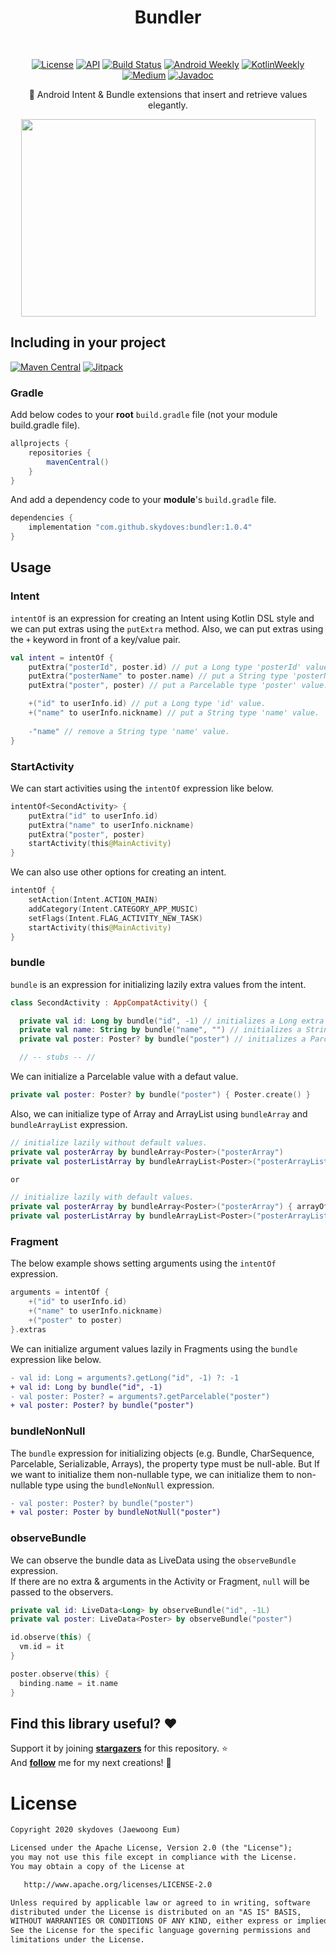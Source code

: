 
<h1 align="center">Bundler</h1></br>
<p align="center">
  <a href="https://opensource.org/licenses/Apache-2.0"><img alt="License" src="https://img.shields.io/badge/License-Apache%202.0-blue.svg"/></a>
  <a href="https://android-arsenal.com/api?level=16"><img alt="API" src="https://img.shields.io/badge/API-16%2B-brightgreen.svg?style=flat"/></a>
  <a href="https://github.com/skydoves/Bundler/actions"><img alt="Build Status" src="https://github.com/skydoves/Bundler/workflows/Android%20CI/badge.svg"/></a>
  <a href="https://androidweekly.net/issues/issue-439"><img alt="Android Weekly" src="https://skydoves.github.io/badges/android-weekly.svg"/></a>
  <a href="https://mailchi.mp/kotlinweekly/kotlin-weekly-225"><img alt="KotlinWeekly" src="https://skydoves.github.io/badges/kotlin-weekly.svg"/></a>
  <a href="https://skydoves.medium.com/clean-ways-to-handle-android-bundles-40af734bab3"><img alt="Medium" src="https://skydoves.github.io/badges/Story-Medium.svg"/></a>
  <a href="https://skydoves.github.io/libraries/bundler/html/bundler/com.skydoves.bundler/index.html"><img alt="Javadoc" src="https://skydoves.github.io/badges/javadoc-bundler.svg"/></a>
</p>

<p align="center">
🎁 Android Intent & Bundle extensions that insert and retrieve values elegantly.
</p>

<p align="center">
<img src="https://user-images.githubusercontent.com/24237865/97807630-3dfb6800-1ca5-11eb-9887-3e3c51aabb95.png" width="471" height="316"/>
</p>

## Including in your project
[![Maven Central](https://img.shields.io/maven-central/v/com.github.skydoves/bundler.svg?label=Maven%20Central)](https://search.maven.org/search?q=g:%22com.github.skydoves%22%20AND%20a:%22bundler%22) [![Jitpack](https://jitpack.io/v/skydoves/bundler.svg)](https://jitpack.io/#skydoves/bundler)
### Gradle 
Add below codes to your **root** `build.gradle` file (not your module build.gradle file).
```gradle
allprojects {
    repositories {
        mavenCentral()
    }
}
```
And add a dependency code to your **module**'s `build.gradle` file.
```gradle
dependencies {
    implementation "com.github.skydoves:bundler:1.0.4"
}
```

## Usage
### Intent
`intentOf` is an expression for creating an Intent using Kotlin DSL style and we can put extras using the `putExtra` method. Also, we can put extras using the `+` keyword in front of a key/value pair.
```kotlin
val intent = intentOf {
    putExtra("posterId", poster.id) // put a Long type 'posterId' value.
    putExtra("posterName" to poster.name) // put a String type 'posterName' value.
    putExtra("poster", poster) // put a Parcelable type 'poster' value.

    +("id" to userInfo.id) // put a Long type 'id' value.
    +("name" to userInfo.nickname) // put a String type 'name' value.
    
    -"name" // remove a String type 'name' value.
}
```
### StartActivity
We can start activities using the `intentOf` expression like below.
```kotlin
intentOf<SecondActivity> {
    putExtra("id" to userInfo.id)
    putExtra("name" to userInfo.nickname)
    putExtra("poster", poster)
    startActivity(this@MainActivity)
}
```
We can also use other options for creating an intent.
```kotlin
intentOf {
    setAction(Intent.ACTION_MAIN)
    addCategory(Intent.CATEGORY_APP_MUSIC)
    setFlags(Intent.FLAG_ACTIVITY_NEW_TASK)
    startActivity(this@MainActivity)
}
```
### bundle
`bundle` is an expression for initializing lazily extra values from the intent.
```kotlin
class SecondActivity : AppCompatActivity() {

  private val id: Long by bundle("id", -1) // initializes a Long extra value lazily.
  private val name: String by bundle("name", "") // initializes a String extra value lazily.
  private val poster: Poster? by bundle("poster") // initializes a Parcelable extra value lazily.

  // -- stubs -- //
```
We can initialize a Parcelable value with a defaut value.
```kotlin
private val poster: Poster? by bundle("poster") { Poster.create() }
```
Also, we can initialize type of Array and ArrayList using `bundleArray` and `bundleArrayList` expression.
```kotlin
// initialize lazily without default values.
private val posterArray by bundleArray<Poster>("posterArray")
private val posterListArray by bundleArrayList<Poster>("posterArrayList")

or

// initialize lazily with default values.
private val posterArray by bundleArray<Poster>("posterArray") { arrayOf() }
private val posterListArray by bundleArrayList<Poster>("posterArrayList") { arrayListOf() }
```
### Fragment
The below example shows setting arguments using the `intentOf` expression.
```kotlin
arguments = intentOf {
    +("id" to userInfo.id)
    +("name" to userInfo.nickname)
    +("poster" to poster)
}.extras
```
We can initialize argument values lazily in Fragments using the `bundle` expression like below.
```diff
- val id: Long = arguments?.getLong("id", -1) ?: -1
+ val id: Long by bundle("id", -1)
- val poster: Poster? = arguments?.getParcelable("poster")
+ val poster: Poster? by bundle("poster")
```

### bundleNonNull
The `bundle` expression for initializing objects (e.g. Bundle, CharSequence, Parcelable, Serializable, Arrays), the property type must be null-able. But If we want to initialize them non-nullable type, we can initialize them to non-nullable type using the `bundleNonNull` expression.
```diff
- val poster: Poster? by bundle("poster")
+ val poster: Poster by bundleNotNull("poster")
```

### observeBundle
We can observe the bundle data as LiveData using the `observeBundle` expression.<br>
If there are no extra & arguments in the Activity or Fragment, `null` will be passed to the observers.
```kotlin
private val id: LiveData<Long> by observeBundle("id", -1L)
private val poster: LiveData<Poster> by observeBundle("poster")

id.observe(this) {
  vm.id = it
}

poster.observe(this) {
  binding.name = it.name
}
```

## Find this library useful? :heart:
Support it by joining __[stargazers](https://github.com/skydoves/bundler/stargazers)__ for this repository. :star: <br>
And __[follow](https://github.com/skydoves)__ me for my next creations! 🤩

# License
```xml
Copyright 2020 skydoves (Jaewoong Eum)

Licensed under the Apache License, Version 2.0 (the "License");
you may not use this file except in compliance with the License.
You may obtain a copy of the License at

   http://www.apache.org/licenses/LICENSE-2.0

Unless required by applicable law or agreed to in writing, software
distributed under the License is distributed on an "AS IS" BASIS,
WITHOUT WARRANTIES OR CONDITIONS OF ANY KIND, either express or implied.
See the License for the specific language governing permissions and
limitations under the License.
```
